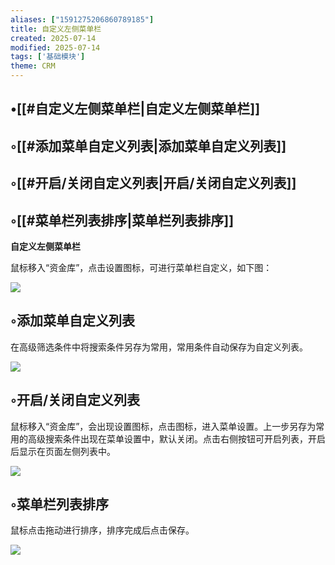```yaml
---
aliases: ["1591275206860789185"]
title: 自定义左侧菜单栏
created: 2025-07-14
modified: 2025-07-14
tags: ['基础模块']
theme: CRM
---
```


## •[[#自定义左侧菜单栏|自定义左侧菜单栏]]

## ◦[[#添加菜单自定义列表|添加菜单自定义列表]]

## ◦[[#开启/关闭自定义列表|开启/关闭自定义列表]]

## ◦[[#菜单栏列表排序|菜单栏列表排序]]

**自定义左侧菜单栏**

鼠标移入“资金库”，点击设置图标，可进行菜单栏自定义，如下图：

![](dd000f06fa1f9501500d3c92c091a292.jpg)

## ◦添加菜单自定义列表

在高级筛选条件中将搜索条件另存为常用，常用条件自动保存为自定义列表。

![](6d13125731f74c776f9b98ac02a51f21.jpg)

## ◦开启/关闭自定义列表

鼠标移入“资金库”，会出现设置图标，点击图标，进入菜单设置。上一步另存为常用的高级搜索条件出现在菜单设置中，默认关闭。点击右侧按钮可开启列表，开启后显示在页面左侧列表中。

![](433dc91a1d32dd169256f88bc9604fdf.jpg)

## ◦菜单栏列表排序

鼠标点击拖动进行排序，排序完成后点击保存。

![](b04f117596ce04b9ff010995f324e380.jpg)